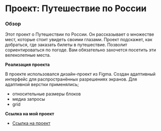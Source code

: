 # Проект: Путешествие по России

### Обзор
Этот проект о Путешествии по России.
Он рассказывает о множестве мест, которые стоит увидеть своими глазами.
Проект подскажет, как добраться, где заказать билеты в путешествие.
Позволит сориентироваться по погоде. Вам обязательно захочется посетить эти велеколепные места.

**Реализация проекта**

В проекте использовался дизайн-проект из Figma.
Создан адаптивный интерфейс для распространённых разрешениях экранов.
Для адаптивной верстки применялись;
* относительные размеры блоков
* медиа запросы
* grid

**Ссылка на мой проект**

* [Ссылка на проект](https://annashlyukova.github.io/russian-travel/index.html)


